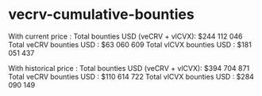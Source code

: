# vecrv-cumulative-bounties

With current price : 
Total bounties USD (veCRV + vlCVX):  $244 112 046
Total veCRV bounties USD :  $63 060 609
Total vlCVX bounties USD :  $181 051 437

With historical price : 
Total bounties USD (veCRV + vlCVX):  $394 704 871
Total veCRV bounties USD :  $110 614 722
Total vlCVX bounties USD :  $284 090 149